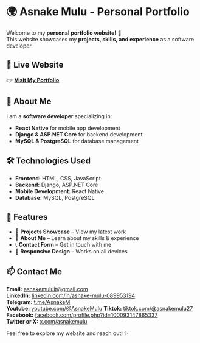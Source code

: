 # 🌍 Asnake Mulu - Personal Portfolio

Welcome to my **personal portfolio website!** 🚀  
This website showcases my **projects, skills, and experience** as a software developer.

## 🔗 Live Website

👉 **[Visit My Portfolio](https://asnakemulu.github.io/)**

## 📌 About Me

I am a **software developer** specializing in:

- **React Native** for mobile app development
- **Django & ASP.NET Core** for backend development
- **MySQL & PostgreSQL** for database management

## 🛠 Technologies Used

- **Frontend:** HTML, CSS, JavaScript
- **Backend:** Django, ASP.NET Core
- **Mobile Development:** React Native
- **Database:** MySQL, PostgreSQL

## 🚀 Features

- 🌟 **Projects Showcase** – View my latest work
- 📄 **About Me** – Learn about my skills & experience
- 📞 **Contact Form** – Get in touch with me
- 📱 **Responsive Design** – Works on all devices

## 📫 Contact Me

**Email:** asnakemuluit@gmail.com  
**LinkedIn:** [linkedin.com/in/asnake-mulu-089953194](https://linkedin.com/in/asnake-mulu-089953194)  
**Telegram:** [t.me/AsnakeM](https://t.me/AsnakeM)  
**Youtube:** [youtube.com/@AsnakeMulu](https://www.youtube.com/@AsnakeMulu) 
**Tiktok:** [tiktok.com/@asnakemulu27](https://www.tiktok.com/@asnakemulu27)    
**Facebook:** [facebook.com/profile.php?id=100093147865337](https://facebook.com/profile.php?id=100093147865337)  
**Twitter or X:** [x.com/asnakemulu](https://x.com/AsnakeMulu7) 

Feel free to explore my website and reach out! ✨

